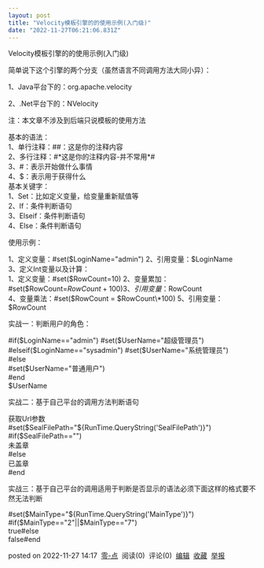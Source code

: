 ```yaml
---
layout: post
title: "Velocity模板引擎的的使用示例(入门级)"
date: "2022-11-27T06:21:06.831Z"
---
```

Velocity模板引擎的的使用示例(入门级)

简单说下这个引擎的两个分支（虽然语言不同调用方法大同小异）：

1、Java平台下的：org.apache.velocity

2、.Net平台下的：NVelocity

注：本文章不涉及到后端只说模板的使用方法

基本的语法：  
1、单行注释：##：这是你的注释内容  
2、多行注释：#\*这是你的注释内容-并不常用\*#  
3、#：表示开始做什么事情  
4、$：表示用于获得什么  
基本关键字：  
1、Set：比如定义变量，给变量重新赋值等  
2、If：条件判断语句  
3、Elseif：条件判断语句  
4、Else：条件判断语句

使用示例：

1、定义变量：#set($LoginName="admin")  
2、引用变量：$LoginName  
3、定义Int变量以及计算：  
1、定义变量：#set($RowCount=10)  
2、变量累加：#set($RowCount=$RowCount + 100)  
3、引用变量：$RowCount  
4、变量乘法：#set($RowCount = $RowCount\*100)  
5、引用变量：$RowCount

实战一：判断用户的角色：

#if($LoginName=="admin")  
#set($UserName="超级管理员")  
#elseif($LoginName=="sysadmin")  
#set($UserName="系统管理员")  
#else  
#set($UserName="普通用户")  
#end  
$UserName

实战二：基于自己平台的调用方法判断语句

获取Url参数  
#set($SealFilePath="${RunTime.QueryString('SealFilePath')}")  
#if($SealFilePath=="")  
未盖章  
#else  
已盖章  
#end

实战三：基于自己平台的调用适用于判断是否显示的语法必须下面这样的格式要不然无法判断

#set($MainType="${RunTime.QueryString('MainType')}")  
#if($MainType=="2"||$MainType=="7")  
true#else  
false#end

posted on 2022-11-27 14:17  [零-点](https://www.cnblogs.com/tom-cat/)  阅读(0)  评论(0)  [编辑](https://i.cnblogs.com/EditPosts.aspx?postid=16929600)  [收藏](javascript:void(0))  [举报](javascript:void(0))